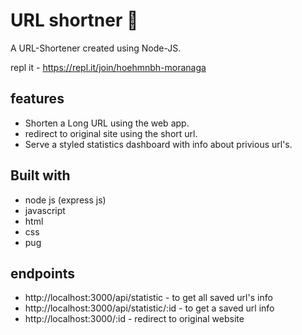 # URL shortner 📎

A URL-Shortener created using Node-JS.

repl it - https://repl.it/join/hoehmnbh-moranaga

## features

- Shorten a Long URL using the web app.
- redirect to original site using the short url.
- Serve a styled statistics dashboard with info about privious url's.

## Built with

- node js (express js)
- javascript
- html
- css
- pug

## endpoints

- http://localhost:3000/api/statistic - to get all saved url's info
- http://localhost:3000/api/statistic/:id - to get a saved url info
- http://localhost:3000/:id - redirect to original website
